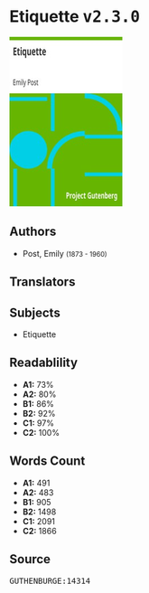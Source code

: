 # Etiquette <kbd>v2.3.0</kbd>

![](./cover.medium.jpg "")

## Authors


 - Post, Emily <small>(1873 - 1960)</small>

## Translators



## Subjects


 - Etiquette

## Readablility


 - **A1:** 73%
 - **A2:** 80%
 - **B1:** 86%
 - **B2:** 92%
 - **C1:** 97%
 - **C2:** 100%

## Words Count


 - **A1:** 491
 - **A2:** 483
 - **B1:** 905
 - **B2:** 1498
 - **C1:** 2091
 - **C2:** 1866

## Source


<kbd>GUTHENBURGE:14314</kbd>
